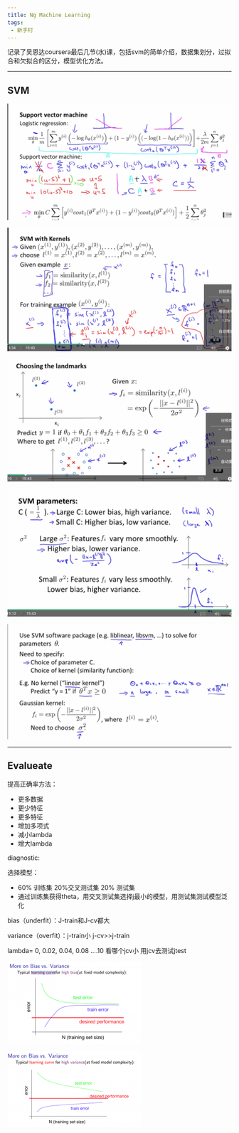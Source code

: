 ```yaml
---
title: Ng Machine Learning
tags:
 - 新手村
---
```

记录了吴恩达coursera最后几节(水)课，包括svm的简单介绍，数据集划分，过拟合和欠拟合的区分，模型优化方法。

<!--more-->

***

## SVM

![1](/pictures/svm.png)

![1](/pictures/svm_kernel.png)

![1](/pictures/svm_landmark.png)

![1](/pictures/svm_params.png)

![1](/pictures/svm_process.png)

***

## Evalueate

提高正确率方法：

* 更多数据
* 更少特征
* 更多特征
* 增加多项式
* 减小lambda
* 增大lambda



diagnostic:

选择模型：

* 60% 训练集 20%交叉测试集  20% 测试集 
* 通过训练集获得theta，用交叉测试集选择j最小的模型，用测试集测试模型泛化

bias（underfit）：J-train和J-cv都大

variance（overfit）：j-train小  j-cv>>j-train


lambda= 0,  0.02, 0.04, 0.08 ....10 看哪个jcv小 用jcv去测试jtest

![1](/pictures/bias.png)

![2](/pictures/variance.png)

